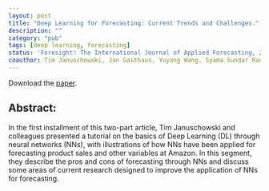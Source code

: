 ```yaml
---
layout: post
title: "Deep Learning for Forecasting: Current Trends and Challenges."
description: ""
category: "pub"
tags: [deep learning, forecasting]
status: 'Foresight: The International Journal of Applied Forecasting, 2018'
coauthor: Tim Januschowski, Jan Gasthaus, Yuyang Wang, Syama Sundar Rangapuram
---
```





Download the [paper](https://econpapers.repec.org/article/forijafaa/y_3a2018_3ai_3a51_3ap_3a42-47.htm).


## Abstract:

 In the first installment of this two-part article, Tim Januschowski and colleagues presented a tutorial on the basics of Deep Learning (DL) through neural networks (NNs), with illustrations of how NNs have been applied for forecasting product sales and other variables at Amazon. In this segment, they describe the pros and cons of forecasting through NNs and discuss some areas of current research designed to improve the application of NNs for forecasting.